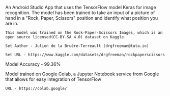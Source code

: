 An Android Studio App that uses the TensorFlow model Keras for image recognition. The model has been trained to take an input of a picture of hand in a "Rock, Paper, Scissors" position and identify what position you are in.

    This model was trained on the Rock-Paper-Scissors Images, which is an open source licensed(CC-BY-SA 4.0) dataset on Kaggle. 

    Set Author - Julien de la Bruère-Terreault (drgfreeman@tuta.io)

    Set URL - https://www.kaggle.com/datasets/drgfreeman/rockpaperscissors

Model Accuracy - 99.36%

Model trained on Google Colab, a Jupyter Notebook service from Google that allows for easy integration of TensorFlow

    URL - https://colab.google/
